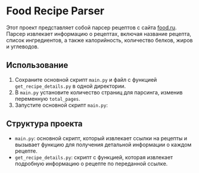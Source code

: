 # Food Recipe Parser

Этот проект представляет собой парсер рецептов с сайта [food.ru](https://food.ru/recipes).
Парсер извлекает информацию о рецептах, включая название рецепта, список ингредиентов, а также калорийность, количество белков, жиров и углеводов.

## Использование

1. Сохраните основной скрипт `main.py` и файл с функцией `get_recipe_details.py` в одной директории.
2. В `main.py` установите количество страниц для парсинга, изменив переменную `total_pages`.
3. Запустите основной скрипт `main.py`:


## Структура проекта

- `main.py`: основной скрипт, который извлекает ссылки на рецепты и вызывает функцию для получения детальной информации о каждом рецепте.
- `get_recipe_details.py`: скрипт с функцией, которая извлекает подробную информацию о рецепте по переданной ссылке.


